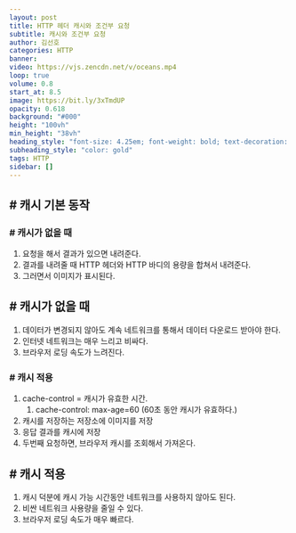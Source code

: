 ```yaml
---
layout: post
title: HTTP 헤더 캐시와 조건부 요청
subtitle: 캐시와 조건부 요청
author: 김선호
categories: HTTP
banner:
video: https://vjs.zencdn.net/v/oceans.mp4
loop: true
volume: 0.8
start_at: 8.5
image: https://bit.ly/3xTmdUP
opacity: 0.618
background: "#000"
height: "100vh"
min_height: "38vh"
heading_style: "font-size: 4.25em; font-weight: bold; text-decoration: underline"
subheading_style: "color: gold"
tags: HTTP
sidebar: []
---
```


## # 캐시 기본 동작
### # 캐시가 없을 때
1. 요청을 해서 결과가 있으면 내려준다.
2. 결과를 내려줄 때 HTTP 헤더와 HTTP 바디의 용량을 합쳐서 내려준다.
3. 그러면서 이미지가 표시된다.

## # 캐시가 없을 때
1. 데이터가 변경되지 않아도 계속 네트워크를 통해서 데이터 다운로드 받아야 한다.
2. 인터넷 네트워크는 매우 느리고 비싸다.
3. 브라우저 로딩 속도가 느려진다.

### # 캐시 적용
1. cache-control = 캐시가 유효한 시간.
   1. cache-control: max-age=60 (60초 동안 캐시가 유효하다.)
2. 캐시를 저장하는 저장소에 이미지를 저장
3. 응답 결과를 캐시에 저장
4. 두번째 요청하면, 브라우저 캐시를 조회해서 가져온다.

## # 캐시 적용
1. 캐시 덕분에 캐시 가능 시간동안 네트워크를 사용하지 않아도 된다.
2. 비싼 네트워크 사용량을 줄일 수 있다.
3. 브라우저 로딩 속도가 매우 빠르다.


